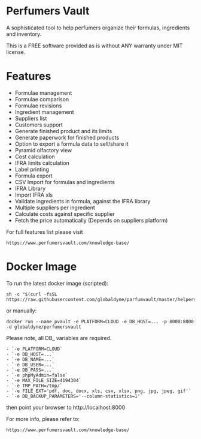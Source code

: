# Perfumers Vault

A sophisticated tool to help perfumers organize their formulas, ingredients and inventory.

This is a FREE software provided as is without ANY warranty under MIT license.

# Features 
* Formulae management
* Formulae comparison
* Formulae revisions
* Ingredient management
* Suppliers list
* Customers support
* Generate finished product and its limits
* Generate paperwork for finished products 
* Option to export a formula data to sell/share it 
* Pyramid olfactory view
* Cost calculation
* IFRA limits calculation
* Label printing
* Formula export
* CSV Import for formulas and ingredients
* IFRA Library
* Import IFRA xls
* Validate ingredients in formula, against the IFRA library
* Multiple suppliers per ingredient
* Calculate costs against specific supplier
* Fetch the price automatically (Depends on suppliers platform)

For full features list please visit
	
	https://www.perfumersvault.com/knowledge-base/


# Docker Image

To run the latest docker image (scripted):

	sh -c "$(curl -fsSL https://raw.githubusercontent.com/globaldyne/parfumvault/master/helpers/run_pvault.sh)"

or manually:
	
	docker run --name pvault -e PLATFORM=CLOUD -e DB_HOST=... -p 8000:8000 -d globaldyne/perfumersvault

Please note, all DB_ variables are required.

	- `-e PLATFORM=CLOUD`
	- `-e DB_HOST=...`
	- `-e DB_NAME=...`
	- `-e DB_USER=...`
	- `-e DB_PASS=...`
	- `-e phpMyAdmin=false`
	- `-e MAX_FILE_SIZE=4194304`
	- `-e TMP_PATH=/tmp/`
	- `-e FILE_EXT='pdf, doc, docx, xls, csv, xlsx, png, jpg, jpeg, gif'`
	- `-e DB_BACKUP_PARAMETERS='--column-statistics=1'`
	
then point your browser to http://localhost:8000

For more info, please refer to:
	
	https://www.perfumersvault.com/knowledge-base/

